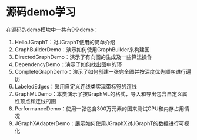 # 源码demo学习
在源码的demo模块中一共有9个demo：  
1. HelloJGraphT：对JGraphT使用的简单介绍  
2. GraphBuilderDemo：演示如何使用GraphBuilder来构建图  
3. DirectedGraphDemo：演示了有向图的生成及一些算法操作    
4. DependencyDemo：演示了如何找出图中的环  
5. CompleteGraphDemo：演示了如何创建一张完全图并按深度优先顺序进行遍历  
6. LabeledEdges：采用自定义连线类实现带标签的连线  
7. GraphMLDemo：本类演示了按GraphML的格式，导入和导出包含自定义属性顶点和连线的图  
8. PerformanceDemo：使用一张包含300万元素的图来测试CPU和内存占用情况  
9. JGraphXAdapterDemo：展示如何使用JGraphX对JGraphT的数据进行可视化  
